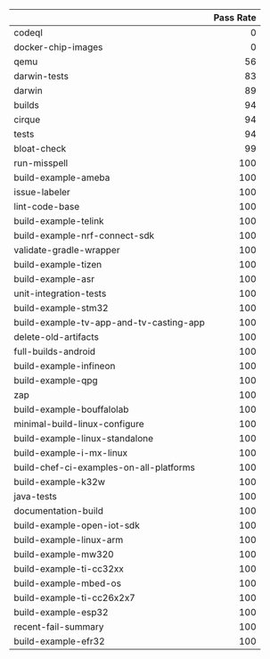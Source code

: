 |                                         |   Pass Rate |
|:----------------------------------------|------------:|
| codeql                                  |           0 |
| docker-chip-images                      |           0 |
| qemu                                    |          56 |
| darwin-tests                            |          83 |
| darwin                                  |          89 |
| builds                                  |          94 |
| cirque                                  |          94 |
| tests                                   |          94 |
| bloat-check                             |          99 |
| run-misspell                            |         100 |
| build-example-ameba                     |         100 |
| issue-labeler                           |         100 |
| lint-code-base                          |         100 |
| build-example-telink                    |         100 |
| build-example-nrf-connect-sdk           |         100 |
| validate-gradle-wrapper                 |         100 |
| build-example-tizen                     |         100 |
| build-example-asr                       |         100 |
| unit-integration-tests                  |         100 |
| build-example-stm32                     |         100 |
| build-example-tv-app-and-tv-casting-app |         100 |
| delete-old-artifacts                    |         100 |
| full-builds-android                     |         100 |
| build-example-infineon                  |         100 |
| build-example-qpg                       |         100 |
| zap                                     |         100 |
| build-example-bouffalolab               |         100 |
| minimal-build-linux-configure           |         100 |
| build-example-linux-standalone          |         100 |
| build-example-i-mx-linux                |         100 |
| build-chef-ci-examples-on-all-platforms |         100 |
| build-example-k32w                      |         100 |
| java-tests                              |         100 |
| documentation-build                     |         100 |
| build-example-open-iot-sdk              |         100 |
| build-example-linux-arm                 |         100 |
| build-example-mw320                     |         100 |
| build-example-ti-cc32xx                 |         100 |
| build-example-mbed-os                   |         100 |
| build-example-ti-cc26x2x7               |         100 |
| build-example-esp32                     |         100 |
| recent-fail-summary                     |         100 |
| build-example-efr32                     |         100 |